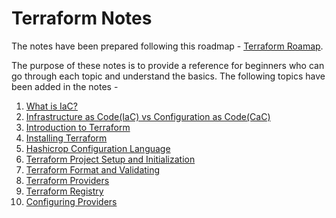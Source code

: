# Terraform Notes

The notes have been prepared following this roadmap - [Terraform Roamap](https://roadmap.sh/terraform). 

The purpose of these notes is to provide a reference for beginners who can go through each topic and understand the basics. The following topics have been added in the notes -

1. [What is IaC?](./terraform.md/#what-is-infrastructure-as-code)
2. [Infrastructure as Code(IaC) vs Configuration as Code(CaC)](./terraform.md/#cac-vs-iac)
3. [Introduction to Terraform](./terraform.md/#introduction-to-terraform)
4. [Installing Terraform](./terraform.md/#installing-terraform)
5. [Hashicrop Configuration Language](./terraform.md/#hashicorp-configuration-language)
6. [Terraform Project Setup and Initialization](./terraform.md/#project-setup-and-initialization)
7. [Terraform Format and Validating](./terraform.md/#terraform-format-and-validating)
8. [Terraform Providers](./terraform.md/#terraform-providers)
9. [Terraform Registry](./terraform.md/#terraform-registry)
10. [Configuring Providers](./terraform.md/#configuring-providers)



